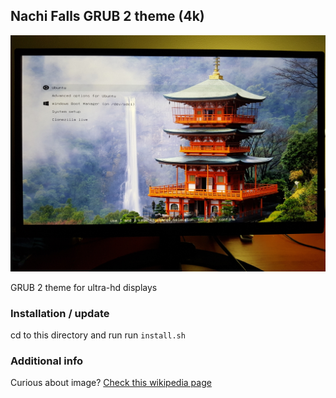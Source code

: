 ## Nachi Falls GRUB 2 theme (4k)

![preview](preview.jpg)

GRUB 2 theme for ultra-hd displays

### Installation / update

cd to this directory and run run `install.sh`

### Additional info

Curious about image? [Check this wikipedia page](https://en.wikipedia.org/wiki/Seiganto-ji)
